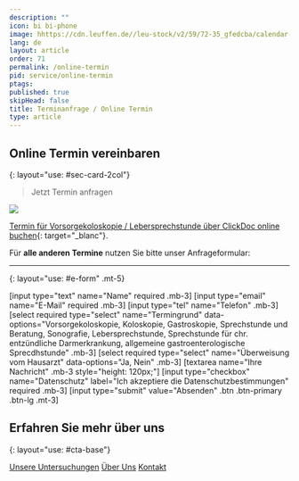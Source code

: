 ```yaml
---
description: ""
icon: bi bi-phone
image: hhttps://cdn.leuffen.de//leu-stock/v2/59/72-35_gfedcba/calendar-flat-lay-dates-and-schedules-2022-11-08-05-25-21-utc.webp
lang: de
layout: article
order: 71
permalink: /online-termin
pid: service/online-termin
ptags:
published: true
skipHead: false
title: Terminanfrage / Online Termin
type: article
---
```

## Online Termin vereinbaren
{: layout="use: #sec-card-2col"}

> Jetzt Termin anfragen

![](https://cdn.leuffen.de//leu-stock/v2/58/140-89_gfedcba/calendar-2022-11-14-06-54-22-utc.webp)


[Termin für Vorsorgekoloskopie / Lebersprechstunde über ClickDoc online buchen](https://clickdoc.de/cd-de/institution/Eberswalde/Gastroenterologische%20Praxis%20Eberswalde/ab6becf5-bdef-4a8b-880f-685f135b5591){: target="_blanc"}.

Für **alle anderen Termine** nutzen Sie bitte unser Anfrageformular:

---
{: layout="use: #e-form" .mt-5}

[input type="text"  name="Name" required .mb-3]
[input type="email" name="E-Mail" required .mb-3]
[input type="tel" name="Telefon" .mb-3]
[select required type="select" name="Termingrund" data-options="Vorsorgekoloskopie, Koloskopie,  Gastroskopie, Sprechstunde und Beratung, Sonografie, Lebersprechstunde,  Sprechstunde für chr. entzündliche Darmerkrankung, allgemeine gastroenterologische Sprecdhstunde" .mb-3]
[select required type="select" name="Überweisung vom Hausarzt" data-options="Ja, Nein" .mb-3]
[textarea name="Ihre Nachricht" .mb-3 style="height: 120px;"]
[input type="checkbox" name="Datenschutz" label="Ich akzeptiere die Datenschutzbestimmungen" required .mb-3]
[input type="submit" value="Absenden" .btn .btn-primary .btn-lg .mt-3]



## Erfahren Sie mehr über uns
{: layout="use: #cta-base"}

[Unsere Untersuchungen](/leistungen/untersuchungen.de.html) [Über Uns](/ueber-uns) [Kontakt](/kontakt)
